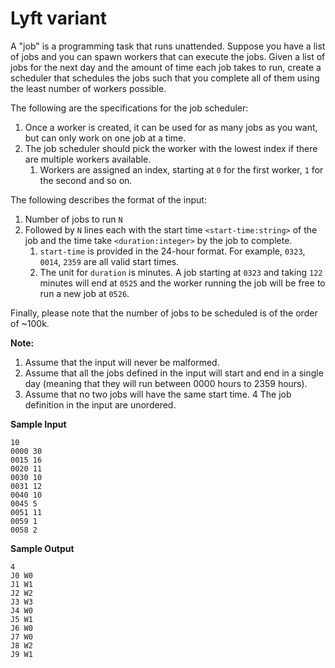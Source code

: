 # Lyft variant

A "job" is a programming task that runs unattended. Suppose you have a list of jobs and you can spawn workers that can execute the jobs. Given a list of jobs for the next day and the amount of time each job takes to run, create a scheduler that schedules the jobs such that you complete all of them using the least number of workers possible.

The following are the specifications for the job scheduler:
1. Once a worker is created, it can be used for as many jobs as you want, but can only work on one job at a time.
2. The job scheduler should pick the worker with the lowest index if there are multiple workers available.
    1. Workers are assigned an index, starting at `0` for the first worker, `1` for the second and so on.

The following describes the format of the input:
1. Number of jobs to run `N`
2. Followed by `N` lines each with the start time `<start-time:string>` of the job and the time take `<duration:integer>` by the job to complete.
    1. `start-time` is provided in the 24-hour format. For example, `0323`, `0014`, `2359` are all valid start times.
    2. The unit for `duration` is minutes. A job starting at `0323` and taking `122` minutes will end at `0525` and the worker running the job will be free to run a new job at `0526`.

Finally, please note that the number of jobs to be scheduled is of the order of ~100k.

**Note:**
1. Assume that the input will never be malformed.
2. Assume that all the jobs defined in the input will start and end in a single day (meaning that they will run between 0000 hours to 2359 hours).
3. Assume that no two jobs will have the same start time.
4 The job definition in the input are unordered.

**Sample Input**
```
10
0000 30
0015 16
0020 11
0030 10
0031 12
0040 10
0045 5
0051 11
0059 1
0058 2
```

**Sample Output**
```
4
J0 W0
J1 W1
J2 W2
J3 W3
J4 W0
J5 W1
J6 W0
J7 W0
J8 W2
J9 W1
```